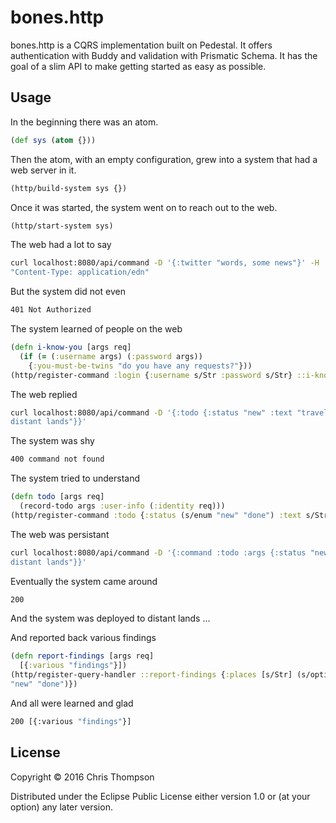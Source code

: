 # bones.http


bones.http is a CQRS implementation built on Pedestal. It offers authentication
with Buddy and validation with Prismatic Schema. It has the goal of a slim API
to make getting started as easy as possible.


## Usage

In the beginning there was an atom.

```clojure
(def sys (atom {}))
```

Then the atom, with an empty configuration, grew into a system that had a web
server in it.

```clojure
(http/build-system sys {})
```

Once it was started, the system went on to reach out to the web.

```clojure
(http/start-system sys)
```

The web had a lot to say

```sh
curl localhost:8080/api/command -D '{:twitter "words, some news"}' -H
"Content-Type: application/edn"
```

But the system did not even

```sh
401 Not Authorized
```

The system learned of people on the web

```clojure
(defn i-know-you [args req]
  (if (= (:username args) (:password args))
    {:you-must-be-twins "do you have any requests?"}))
(http/register-command :login {:username s/Str :password s/Str} ::i-know-you)
```

The web replied

```sh
curl localhost:8080/api/command -D '{:todo {:status "new" :text "travel to
distant lands"}}'
```

The system was shy

```sh
400 command not found
```

The system tried to understand

```clojure
(defn todo [args req]
  (record-todo args :user-info (:identity req)))
(http/register-command :todo {:status (s/enum "new" "done") :text s/Str})
```

The web was persistant

```sh
curl localhost:8080/api/command -D '{:command :todo :args {:status "new" :text "travel to
distant lands"}}'
```

Eventually the system came around

```sh
200
```

And the system was deployed to distant lands
...

And reported back various findings

```clojure
(defn report-findings [args req]
  [{:various "findings"}])
(http/register-query-handler ::report-findings {:places [s/Str] (s/optional-key :todos) (s/enum
"new" "done")})
```
And all were learned and glad
```sh
200 [{:various "findings"}]
```

## License

Copyright © 2016 Chris Thompson

Distributed under the Eclipse Public License either version 1.0 or (at
your option) any later version.
